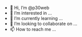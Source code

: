 - 👋 Hi, I’m @p30web
- 👀 I’m interested in ...
- 🌱 I’m currently learning ...
- 💞️ I’m looking to collaborate on ...
- 📫 How to reach me ...

<!---
p30web/p30web is a ✨ special ✨ repository because its `README.md` (this file) appears on your GitHub profile.
You can click the Preview link to take a look at your changes.
--->
